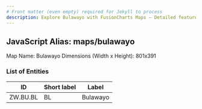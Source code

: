 ```yaml
---
# Front matter (even empty) required for Jekyll to process
description: Explore Bulawayo with FusionCharts Maps – Detailed features for seamless integration. Try now & enhance your data visualization today! 
---
```


## JavaScript Alias: maps/bulawayo

Map Name: Bulawayo
Dimensions (Width x Height): 801x391





### List of Entities

ID | Short label | Label
---|---|---|
ZW.BU.BL|BL|Bulawayo
